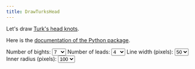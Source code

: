 ```yaml
---
title: DrawTurksHead
---
```


Let's draw [Turk's head knots](https://en.wikipedia.org/wiki/Turk%27s_head_knot).

Here is the [documentation of the Python package](http://pythonhosted.org/DrawTurksHead/).

<form id="form">
<label for="bights">Number of bights:</label>&nbsp;<select id="bights" name="bights"><option>1</option><option>2</option><option>3</option><option>4</option><option>5</option><option>6</option><option selected>7</option><option>8</option><option>9</option><option>10</option></select>
<label for="leads">Number of leads:</label>&nbsp;<select id="leads" name="leads"><option>1</option><option>2</option><option>3</option><option selected>4</option><option>5</option><option>6</option><option>7</option><option>8</option><option>9</option><option>10</option></select>
<label for="line_width">Line width (pixels):</label>&nbsp;<select id="line_width" name="line_width"><option>12</option><option>18</option><option>25</option><option>35</option><option selected>50</option><option>70</option></select>
<label for="inner_radius">Inner radius (pixels):</label>&nbsp;<select id="inner_radius" name="inner_radius"><option>50</option><option>75</option><option selected>100</option><option>150</option></select>
</form>

<img id="turkshead" src="data:image/gif;base64,R0lGODlhAQABAAAAACH5BAEKAAEALAAAAAABAAEAAAICTAEAOw==" alt="A Turk's head knot" class="img-responsive"/>

<script type="text/javascript">
    function updateImage() {
        $('#turkshead').attr('src', 'http://dyn.vincent-jacques.net/turkshead?' + $("#form").serialize());
    }

    $('#bights').change(updateImage);
    $('#leads').change(updateImage);
    $('#line_width').change(updateImage);
    $('#inner_radius').change(updateImage);

    updateImage();
</script>
